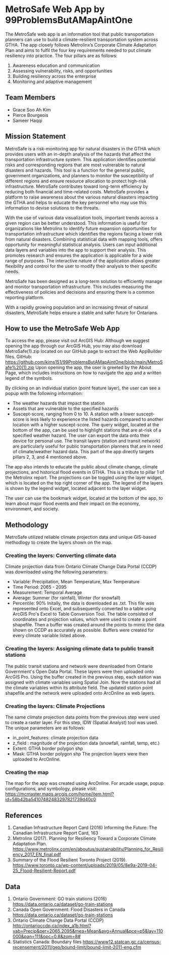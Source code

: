# MetroSafe Web App  by 99ProblemsButAMapAintOne
The MetroSafe web app is an information tool that public transportation planners can use to build a climate-resilient transportation system across GTHA. The app closely follows Metrolinx’s Corporate Climate Adaptation Plan and aims to fulfil the four key requirements needed to put climate resiliency into practice. The four pillars are as follows: 
1. Awareness education and communication 
2. Assessing vulnerability, risks, and opportunities 
3. Building resiliency across the enterprise 
4. Monitoring and adaptive management 
## Team Members 
* Grace Soo Ah Kim
* Pierce Bourgeois
* Sameer Haqqi
## Mission Statement
MetroSafe is a risk-monitoring app for natural disasters in the GTHA which provides users with an in-depth analysis of the hazards that affect the transportation infrastructure system. This application identifies potential risks and corresponding regions that are most vulnerable to natural disasters and hazards. This tool is a function for the general public, government organizations, and planners to monitor the susceptibility of different regions and ensure resource allocation to protect high-risk infrastructure. MetroSafe contributes toward long-term efficiency by reducing both financial and time-related costs. MetroSafe provides a platform to raise awareness about the various natural disasters impacting the GTHA and helps to educate the key personnel who may use this information to devise solutions to the threats.  

With the use of various data visualization tools, important trends across a given region can be better understood. This information is useful for organizations like Metrolinx to identify future expansion opportunities for transportation infrastructure which identifies the regions facing a lower risk from natural disasters. Combining statistical data with mapping tools, offers opportunity for meaningful statistical analysis. Users can input additional data layers and variables into the app to support their analysis. This promotes research and ensures the application is applicable for a wide range of purposes. The interactive nature of the application allows greater flexibility and control for the user to modify their analysis to their specific needs. 

MetroSafe has been designed as a long-term solution to efficiently manage and monitor transportation infrastructure. This includes measuring the effectiveness of policies and decisions and ensuring there is a common reporting platform.  

With a rapidly growing population and an increasing threat of natural disasters, MetroSafe helps ensure a stable and safer future for Ontarians. 

## How to use the MetroSafe Web App
To access the app, please visit out ArcGIS Hub:
Although we suggest opening the app through our ArcGIS Hub, you may also download MetroSafe(1).zip located on our GitHub page to extract the Web AppBuilder files.
GitHub: https://github.com/kims151/99ProblemsButAMapAintOne/blob/main/MetroSafe%20(1).zip
Upon opening the app, the user is greeted by the About Page, which includes instructions on how to navigate the app and a written legend of the symbols.  

By clicking on an individual station (point feature layer), the user can see a popup with the following information:  
* The weather hazards that impact the station
* Assets that are vulnerable to the specified hazards
* Suscept-score, ranging from 0 to 10. A station with a lower suscept-score is less likely to experience the listed hazards compared to another location with a higher suscept-score.
The query widget, located at the bottom of the app, can be used to highlight stations that are at-risk of a specified weather hazard. The user can export the data onto their device for personal use. The transit layers (station and transit network) are particularly useful for public transportation planners that are in need of climate/weather hazard data. This part of the app directly targets pillars 2, 3, and 4 mentioned above.  

The app also intends to educate the public about climate change, climate projections, and historical flood events in GTHA. This is a tribute to pillar 1 of the Metrolinx report. The projections can be toggled using the layer widget, which is located on the top right corner of the app. The legend of the layers is shown by the legend widget, located adjacent to the layer widget.  

The user can use the bookmark widget, located at the bottom of the app, to learn about major flood events and their impact on the economy, environment, and society.  
## Methodology
MetroSafe utilized reliable climate projection data and unique GIS-based methodlogy to create the layers shown on the map. 
### Creating the layers: Converting climate data 
Climate projection data from Ontario Climate Change Data Portal (CCDP) was downloaded using the following parameters: 
- Variable: Precipitation, Mean Temperature, Max Temperature
- Time Period: 2065 - 2095
- Measurement: Temporal Average
- Average: Summer (for rainfall), Winter (for snowfall)
- Percentile: 90%
Initally, the data is downloaded as .txt. This file was represented onto Excel, and subsequently converted to a table using ArcGIS Pro's Excel to Table Conversion Tool. The table consisted of coordinates and projection values, which were used to create a point shapefile. Then a buffer was created around the points to mimic the data shown on CCDP as accurately as possible. Buffers were created for every climate variable listed above. 
### Creating the layers: Assigning climate data to public transit stations
The public transit stations and network were downloaded from Ontario Government's Open Data Portal. These layers were then uploaded onto ArcGIS Pro. Using the buffer created in the previous step, each station was assigned with climate variables using Spatial Join. Now the stations had all the climate variables within its attribute field. The updated station point shapefile and the network were uploaded onto ArcOnline as web layers. 
### Creating the layers: Climate Projections
The same climate projection data points from the previous step were used to create a raster layer. For this step, IDW (Spatial Analyst) tool was used. The unique parameters are as follows:
- in_point_features: climate projection data
- z_field : magnitude of the projection data (snowfall, rainfall, temp, etc.)
- Extent: GTHA border polygon shp
- Mask: GTHA border polygon shp
The projection layers were then uploaded to ArcOnline. 
### Creating the map
The map for the app was created using ArcOnline. For arcade usage, popup configurations, and symbology, please visit: https://mcmaster.maps.arcgis.com/home/item.html?id=58b42ba54107482483297821739d40c0

## References
1. Canadian Infrastructure Report Card (2016) Informing the Future: The Canadian Infrastructure Report Card, 163
2. Metrolinx (2017). Planning for Resiliency Toward a Corporate Climate Adaptation Plan. https://www.metrolinx.com/en/aboutus/sustainability/Planning_for_Resiliency_2017_EN_final.pdf 
3. Summary of the Flood Resilient Toronto Project (2019). https://www.toronto.ca/wp-content/uploads/2019/05/8e9a-2019-04-25_Flood-Resilient-Report.pdf 

## Data
1. Ontario Government: GO train stations (2016) https://data.ontario.ca/dataset/go-train-stations 
2. Canada Open Government: Flood Disasters in Canada https://data.ontario.ca/dataset/go-train-stations 
3. Ontario Climate Change Data Portal (CCDP) http://ontarioccdp.ca/index_a1b.html?vab=Precip&per=2065.2095&mea=Mean&avg=Annual&pce=p5&lay=110000&pan=111&opc=0.8&zom=8#
4. Statistics Canada: Boundary files https://www12.statcan.gc.ca/census-recensement/2011/geo/bound-limit/bound-limit-2011-eng.cfm 
